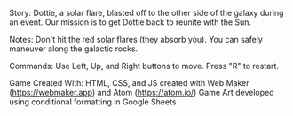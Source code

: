 Story:
Dottie, a solar flare, blasted off to the other side of the galaxy during an event. Our mission is to get Dottie back to reunite with the Sun.

Notes:
Don't hit the red solar flares (they absorb you). You can safely maneuver along the galactic rocks.

Commands:
Use Left, Up, and Right buttons to move. Press "R" to restart.

Game Created With:
HTML, CSS, and JS created with Web Maker (https://webmaker.app) and Atom (https://atom.io/)
Game Art developed using conditional formatting in Google Sheets
